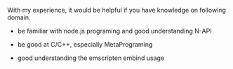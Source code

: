 

With my experience, it would be helpful if you have knowledge on following domain.

* be familiar with node.js programing and good understanding N-API

* be good at C/C++, especially MetaPrograming

* good understanding the emscripten embind usage
